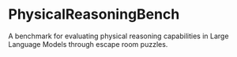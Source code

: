 # PhysicalReasoningBench
A benchmark for evaluating physical reasoning capabilities in Large Language Models through escape room puzzles.
